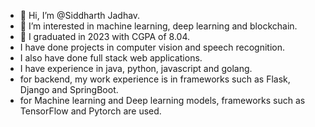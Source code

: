 - 👋 Hi, I’m @Siddharth Jadhav.
- 👀 I’m interested in machine learning, deep learning and blockchain.
- 🌱 I graduated in 2023 with CGPA of 8.04.
- I have done projects in computer vision and speech recognition.
- I also have done full stack web applications.
- I have experience in java, python, javascript and golang.
- for backend, my work experience is in frameworks such as Flask, Django and SpringBoot.
- for Machine learning and Deep learning models, frameworks such as TensorFlow and Pytorch are used.



